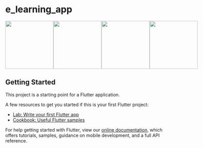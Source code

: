 # e_learning_app

<div style="display: flex;">
    <img src="https://cdn.discordapp.com/attachments/1008921423915532368/1048390816755875920/welcome_screen.jpg" width="150">
    <img src="https://cdn.discordapp.com/attachments/1008921423915532368/1048390817385021440/login.jpg" width="150">
    <img src="https://cdn.discordapp.com/attachments/1008921423915532368/1048390817032712202/register.jpg" width="150">
    <img src="https://cdn.discordapp.com/attachments/1008921423915532368/1048390817670254753/home.jpg" width="150">
</div>

## Getting Started

This project is a starting point for a Flutter application.

A few resources to get you started if this is your first Flutter project:

- [Lab: Write your first Flutter app](https://flutter.dev/docs/get-started/codelab)
- [Cookbook: Useful Flutter samples](https://flutter.dev/docs/cookbook)

For help getting started with Flutter, view our
[online documentation](https://flutter.dev/docs), which offers tutorials,
samples, guidance on mobile development, and a full API reference.
